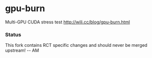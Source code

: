 # gpu-burn
Multi-GPU CUDA stress test
http://wili.cc/blog/gpu-burn.html

### Status
This fork contains RCT specific changes and should never be merged upstream!
-- AM


